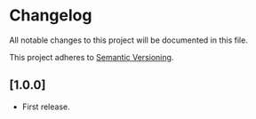 # Changelog

All notable changes to this project will be documented in this file.

This project adheres to [Semantic Versioning](http://semver.org/).

## [1.0.0]

* First release.
